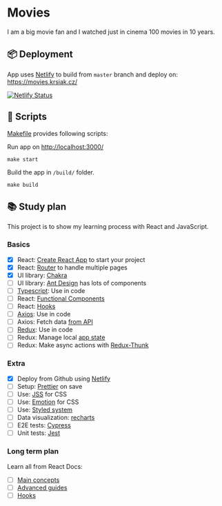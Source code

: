 # Movies

I am a big movie fan and I watched just in cinema 100 movies in 10 years.

## 📦 Deployment

App uses [Netlify](https://docs.netlify.com/) to build from `master` branch and deploy on: <https://movies.krsiak.cz/>

[![Netlify Status](https://api.netlify.com/api/v1/badges/ffdb97fb-1b98-4b1f-843b-f79ca6a0e1e0/deploy-status)](https://app.netlify.com/sites/movies-krsiak/deploys)

## 🔨 Scripts

[Makefile](Makefile) provides following scripts:

Run app on <http://localhost:3000/>

```
make start
```

Build the app in `/build/` folder.

```
make build
```

## 📚 Study plan

This project is to show my learning process with React and JavaScript.

### Basics

- [x] React: [Create React App](https://github.com/facebook/create-react-app) to start your project
- [x] React: [Router](https://github.com/ReactTraining/react-router) to handle multiple pages
- [x] UI library: [Chakra](https://chakra-ui.com/getting-started)
- [ ] UI library: [Ant Design](https://ant.design/docs/react/introduce) has lots of components
- [ ] [Typescript](https://www.typescriptlang.org/): Use in code
- [ ] React: [Functional Components](https://medium.com/@Zwenza/functional-vs-class-components-in-react-231e3fbd7108)
- [ ] React: [Hooks](https://reactjs.org/docs/hooks-intro.html)
- [ ] [Axios](https://github.com/axios/axios): Use in code
- [ ] Axios: Fetch data [from API](https://rapidapi.com/blog/list-of-online-movie-databases/)
- [ ] [Redux](https://redux.js.org/introduction/getting-started): Use in code
- [ ] Redux: Manage local [app state](https://alligator.io/react/react-redux/)
- [ ] Redux: Make async actions with [Redux-Thunk](https://github.com/reduxjs/redux-thunk)

### Extra

- [x] Deploy from Github using [Netlify](https://www.netlify.com/)
- [ ] Setup: [Prettier](https://prettier.io/) on save
- [ ] Use: [JSS](https://cssinjs.org/) for CSS
- [ ] Use: [Emotion](https://emotion.sh/docs/introduction) for CSS
- [ ] Use: [Styled system](https://styled-system.com/)
- [ ] Data visualization: [recharts](http://recharts.org/en-US/)
- [ ] E2E tests: [Cypress](https://docs.cypress.io/)
- [ ] Unit tests: [Jest](https://jestjs.io/)

### Long term plan

Learn all from React Docs:

- [ ] [Main concepts](https://reactjs.org/docs/hello-world.html)
- [ ] [Advanced guides](https://reactjs.org/docs/accessibility.html)
- [ ] [Hooks](https://reactjs.org/docs/hooks-intro.html)
